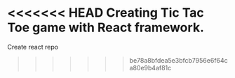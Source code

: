 <<<<<<< HEAD
Creating Tic Tac Toe game with React framework.
=======
Create react repo
>>>>>>> be78a8bfdea5e3bfcb7956e6f64ca80e9b4af81c
